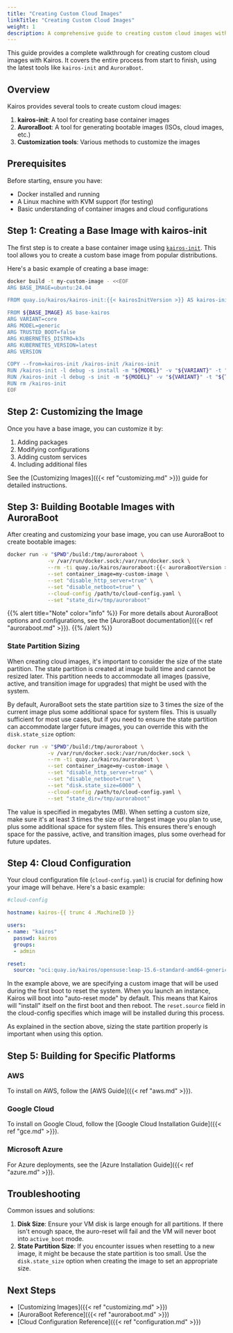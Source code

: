 ```yaml
---
title: "Creating Custom Cloud Images"
linkTitle: "Creating Custom Cloud Images"
weight: 1
description: A comprehensive guide to creating custom cloud images with Kairos using the latest tools
---
```


This guide provides a complete walkthrough for creating custom cloud images with Kairos. It covers the entire process from start to finish, using the latest tools like `kairos-init` and `AuroraBoot`.

## Overview

Kairos provides several tools to create custom cloud images:

1. **kairos-init**: A tool for creating base container images
2. **AuroraBoot**: A tool for generating bootable images (ISOs, cloud images, etc.)
3. **Customization tools**: Various methods to customize the images

## Prerequisites

Before starting, ensure you have:

- Docker installed and running
- A Linux machine with KVM support (for testing)
- Basic understanding of container images and cloud configurations

## Step 1: Creating a Base Image with kairos-init

The first step is to create a base container image using [`kairos-init`](https://github.com/kairos-io/kairos-init). This tool allows you to create a custom base image from popular distributions.

Here's a basic example of creating a base image:

```bash
docker build -t my-custom-image - <<EOF
ARG BASE_IMAGE=ubuntu:24.04

FROM quay.io/kairos/kairos-init:{{< kairosInitVersion >}} AS kairos-init

FROM ${BASE_IMAGE} AS base-kairos
ARG VARIANT=core
ARG MODEL=generic
ARG TRUSTED_BOOT=false
ARG KUBERNETES_DISTRO=k3s
ARG KUBERNETES_VERSION=latest
ARG VERSION

COPY --from=kairos-init /kairos-init /kairos-init
RUN /kairos-init -l debug -s install -m "${MODEL}" -v "${VARIANT}" -t "${TRUSTED_BOOT}" -k "${KUBERNETES_DISTRO}" --k8sversion "${KUBERNETES_VERSION}" --version "${VERSION}"
RUN /kairos-init -l debug -s init -m "${MODEL}" -v "${VARIANT}" -t "${TRUSTED_BOOT}" -k "${KUBERNETES_DISTRO}" --k8sversion "${KUBERNETES_VERSION}" --version "${VERSION}"
RUN rm /kairos-init
EOF
```

## Step 2: Customizing the Image

Once you have a base image, you can customize it by:

1. Adding packages
2. Modifying configurations
3. Adding custom services
4. Including additional files

See the [Customizing Images]({{< ref "customizing.md" >}}) guide for detailed instructions.

## Step 3: Building Bootable Images with AuroraBoot

After creating and customizing your base image, you can use AuroraBoot to create bootable images:

```bash
docker run -v "$PWD"/build:/tmp/auroraboot \
             -v /var/run/docker.sock:/var/run/docker.sock \
             --rm -ti quay.io/kairos/auroraboot:{{< auroraBootVersion >}} \
             --set container_image=my-custom-image \
             --set "disable_http_server=true" \
             --set "disable_netboot=true" \
             --cloud-config /path/to/cloud-config.yaml \
             --set "state_dir=/tmp/auroraboot"
```

{{% alert title="Note" color="info" %}}
For more details about AuroraBoot options and configurations, see the [AuroraBoot documentation]({{< ref "auroraboot.md" >}}).
{{% /alert %}}

### State Partition Sizing

When creating cloud images, it's important to consider the size of the state partition. The state partition is created at image build time and cannot be resized later. This partition needs to accommodate all images (passive, active, and transition image for upgrades) that might be used with the system.

By default, AuroraBoot sets the state partition size to 3 times the size of the current image plus some additional space for system files. This is usually sufficient for most use cases, but if you need to ensure the state partition can accommodate larger future images, you can override this with the `disk.state_size` option:

```bash
docker run -v "$PWD"/build:/tmp/auroraboot \
             -v /var/run/docker.sock:/var/run/docker.sock \
             --rm -ti quay.io/kairos/auroraboot \
             --set container_image=my-custom-image \
             --set "disable_http_server=true" \
             --set "disable_netboot=true" \
             --set "disk.state_size=6000" \
             --cloud-config /path/to/cloud-config.yaml \
             --set "state_dir=/tmp/auroraboot"
```

The value is specified in megabytes (MB). When setting a custom size, make sure it's at least 3 times the size of the largest image you plan to use, plus some additional space for system files. This ensures there's enough space for the passive, active, and transition images, plus some overhead for future updates.

## Step 4: Cloud Configuration

Your cloud configuration file (`cloud-config.yaml`) is crucial for defining how your image will behave. Here's a basic example:

```yaml
#cloud-config

hostname: kairos-{{ trunc 4 .MachineID }}

users:
- name: "kairos"
  passwd: kairos
  groups:
  - admin

reset:
  source: "oci:quay.io/kairos/opensuse:leap-15.6-standard-amd64-generic-master-k3sv1.32.1-rc2-k3s1"
```

In the example above, we are specifying a custom image that will be used during the first boot to reset the system. When you launch an instance, Kairos will boot into "auto-reset mode" by default. This means that Kairos will "install" itself on the first boot and then reboot. The `reset.source` field in the cloud-config specifies which image will be installed during this process.

As explained in the section above, sizing the state partition properly is important when using this option.

## Step 5: Building for Specific Platforms

### AWS
To install on AWS, follow the [AWS Guide]({{< ref "aws.md" >}}).

### Google Cloud
To install on Google Cloud, follow the [Google Cloud Installation Guide]({{< ref "gce.md" >}}).

### Microsoft Azure
For Azure deployments, see the [Azure Installation Guide]({{< ref "azure.md" >}}).

## Troubleshooting

Common issues and solutions:

1. **Disk Size**: Ensure your VM disk is large enough for all partitions. If there isn't enough space, the auro-reset will fail and the VM will never boot into `active_boot` mode.
2. **State Partition Size**: If you encounter issues when resetting to a new image, it might be because the state partition is too small. Use the `disk.state_size` option when creating the image to set an appropriate size.

## Next Steps

- [Customizing Images]({{< ref "customizing.md" >}})
- [AuroraBoot Reference]({{< ref "auroraboot.md" >}})
- [Cloud Configuration Reference]({{< ref "configuration.md" >}}) 